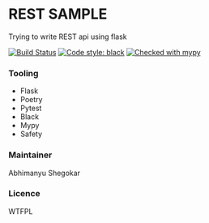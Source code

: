 # REST SAMPLE
Trying to write REST api using flask

[![Build Status](https://travis-ci.com/hewhomustnotbenamed/rest-sample.svg?branch=master)](https://travis-ci.com/hewhomustnotbenamed/rest-sample)
[![Code style: black](https://img.shields.io/badge/code%20style-black-000000.svg)](https://github.com/ambv/black)
[![Checked with mypy](http://www.mypy-lang.org/static/mypy_badge.svg)](http://mypy-lang.org/)

### Tooling
- Flask
- Poetry
- Pytest
- Black
- Mypy
- Safety

### Maintainer
Abhimanyu Shegokar

### Licence
WTFPL